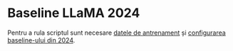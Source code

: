 # Baseline LLaMA 2024

Pentru a rula scriptul sunt necesare [datele de antrenament](https://www.kaggle.com/datasets/rarespapusoi/babylm-train-10m-cleaned) și [configurarea baseline-ului din 2024](https://huggingface.co/babylm/babyllama-10m-2024).